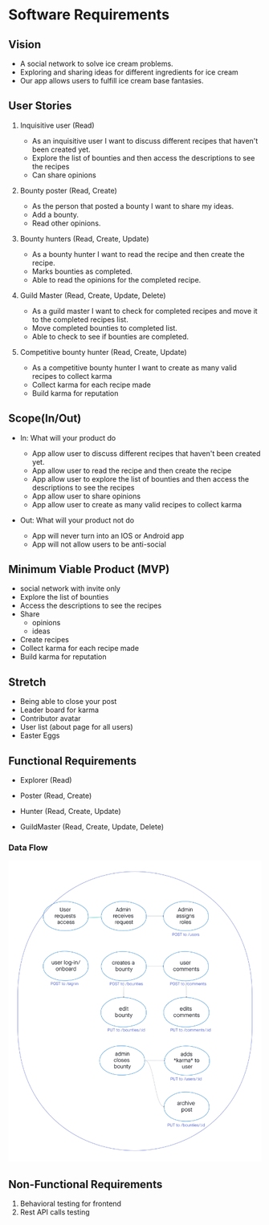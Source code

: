 # Software Requirements

## Vision

- A social network to solve ice cream problems.
- Exploring and sharing ideas for different ingredients for ice cream
- Our app allows users to fulfill ice cream base fantasies.

## User Stories

1. Inquisitive user (Read)

    - As an inquisitive user I want to discuss different recipes that haven't been created yet.
    - Explore the list of bounties and then access the descriptions to see the recipes
    - Can share opinions

2. Bounty poster (Read, Create)

    - As the person that posted a bounty I want to share my ideas.
    - Add a bounty.
    - Read other opinions.

3. Bounty hunters (Read, Create, Update)

    - As a bounty hunter I want to read the recipe and then create    the recipe.
    - Marks bounties as completed.
    - Able to read the opinions for the completed recipe.

4. Guild Master (Read, Create, Update, Delete)

    - As a guild master I want to check for completed recipes and move it to the completed recipes list.
    - Move completed bounties to completed list.
    - Able to check to see if bounties are completed.

5. Competitive bounty hunter (Read, Create, Update)

    - As a competitive bounty hunter I want to create as many valid recipes to collect karma
    - Collect karma for each recipe made
    - Build karma for reputation

## Scope(In/Out)

- In: What will your product do
  - App allow user to discuss different recipes that haven't been created yet.
  - App allow user to read the recipe and then create the recipe
  - App allow user to explore the list of bounties and then access the descriptions to see the recipes
  - App allow user to share opinions
  - App allow user to create as many valid recipes to collect karma

- Out: What will your product not do
  - App will never turn into an IOS or Android app
  - App will not allow users to be anti-social

## Minimum Viable Product (MVP)

- social network with invite only
- Explore the list of bounties
- Access the descriptions to see the recipes
- Share
  - opinions
  - ideas
- Create recipes
- Collect karma for each recipe made
- Build karma for reputation

## Stretch

- Being able to close your post
- Leader board for karma
- Contributor avatar
- User list (about page for all users)
- Easter Eggs

## Functional Requirements

- Explorer (Read)

- Poster (Read, Create)

- Hunter (Read, Create, Update)

- GuildMaster (Read, Create, Update, Delete)

### Data Flow

![Data Flow UML](assets/dataflow.png)

## Non-Functional Requirements

1. Behavioral testing for frontend
2. Rest API calls testing
